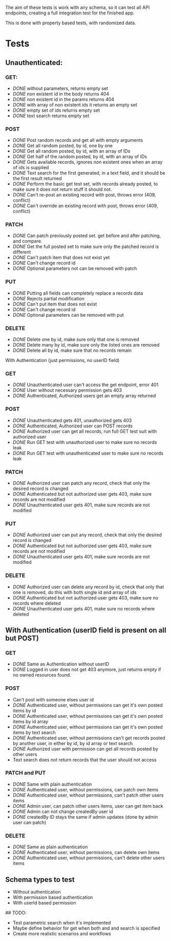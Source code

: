 The aim of these tests is work with any schema, so it can test all API endpoints, creating a full integration test for the finished app.

This is done with property based tests, with randomized data.

# Tests

## Unauthenticated:

### GET:
- *DONE* without parameters, returns empty set
- *DONE* non existent id in the body returns 404
- *DONE* non existent id in the params returns 404
- *DONE* with array of non existent ids it returns an empty set
- *DONE* empty set of ids returns empty set
- *DONE* text search returns empty set
<!-- - invalid regex returns validation error, if regex -->

### POST
- *DONE* Post random records and get all with empty arguments
- *DONE* Get all random posted, by id, one by one
- *DONE* Get all random posted, by id, with an array of IDs
- *DONE* Get half of the random posted, by id, with an array of IDs
- *DONE* Gets available records, ignores non existent ones when an array of ids is supplied
- *DONE* Text search for the first generated, in a text field, and it should be the first result returned
- *DONE* Perform the basic get test set, with records already posted, to make sure it does not return stuff it should not.
- *DONE* Can't re-post an existing record with post, throws error (409, conflict)
- *DONE* Can't override an existing record with post, throws error (409, conflict)

### PATCH
- *DONE* Can patch previously posted set. get before and after patching, and compare.
- *DONE* Get the full posted set to make sure only the patched record is different
- *DONE* Can't patch item that does not exist yet
- *DONE* Can't change record id
- *DONE* Optional parameters not can be removed with patch

### PUT
- *DONE* Putting all fields can completely replace a records data
- *DONE* Rejects partial modification
- *DONE* Can't put item that does not exist
- *DONE* Can't change record id
- *DONE* Optional parameters can be removed with put

### DELETE
- *DONE* Delete one by id, make sure only that one is removed
- *DONE* Delete many by id, make sure only the listed ones are removed
- *DONE* Delete all by id, make sure that no records remain


With Authentication (just permissions, no userID field)

### GET
- *DONE* Unauthenticated user can't access the get endpoint, error 401
- *DONE* User without necessary permission gets 403
- *DONE* Authenticated, Authorized users get an empty array returned

### POST
- *DONE* Unauthenticated gets 401, unauthorized gets 403
- *DONE* Authenticated, Authorized user can POST records
- *DONE* Authorized user can get all records, run full GET test suit with authorized user
- *DONE* Run GET test with unauthorized user to make sure no records leak
- *DONE* Run GET test with unauthenticated user to make sure no records leak

### PATCH
- *DONE* Authorized user can patch any record, check that only the desired record is changed
- *DONE* Authenticated but not authorized user gets 403, make sure records are not modified
- *DONE* Unauthenticated user gets 401, make sure records are not modified

### PUT
- *DONE* Authorized user can put any record, check that only the desired record is changed
- *DONE* Authenticated but not authorized user gets 403, make sure records are not modified
- *DONE* Unauthenticated user gets 401, make sure records are not modified

### DELETE
- *DONE* Authorized user can delete any record by id, check that only that one is removed, do this with both single id and array of ids
- *DONE* Authenticated but not authorized user gets 403, make sure no records where deleted
- *DONE* Unauthenticated user gets 401, make sure no records where deleted

## With Authentication (userID field is present on all but POST)

### GET
- *DONE* Same as Authentication without userID
- *DONE* Logged in user does not get 403 anymore, just returns empty if no owned resources found.

### POST
- Can't post with someone elses user id
- *DONE* Authenticated user, without permissions can get it's own posted items by id
- *DONE* Authenticated user, without permissions can get it's own posted items by id array
- *DONE* Authenticated user, without permissions can get it's own posted items by text search
- *DONE* Authenticated user, without permissions can't get records posted by another user, in either by id, by id array or text search
- *DONE* Authorized user with permission can get all records posted by other users
- Text search does not return records that the user should not access

### PATCH and PUT
 - *DONE* Same with plain authentication
 - *DONE* Authenticated user, without permissions, can patch own items
 - *DONE* Authenticated user, without permissions, can't patch other users items
 - *DONE* Admin user, can patch other users items, user can get item back
 - *DONE* Admin can not change createdBy user id
 - *DONE* createdBy ID stays the same if admin updates (done by admin user can patch)

### DELETE
 - *DONE* Same as plain authentication
 - *DONE* Authenticated user, without permissions, can delete own items
 - *DONE* Authenticated user, without permissions, can't delete other users items



## Schema types to test
 - Without authentication
 - With permission based authentication
 - With userId based permission

## TODO:
 - Test parametric search when it's implemented
 - Maybe define behavior for get when both and and search is specified
 - Create more realistic scenarios and workflows
